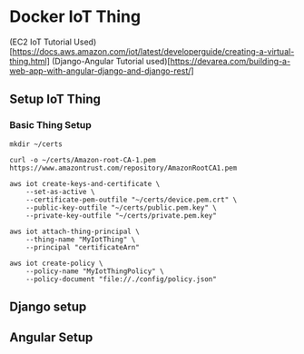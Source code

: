 # Docker IoT Thing

(EC2 IoT Tutorial Used)[https://docs.aws.amazon.com/iot/latest/developerguide/creating-a-virtual-thing.html]
(Django-Angular Tutorial used)[https://devarea.com/building-a-web-app-with-angular-django-and-django-rest/]
## Setup IoT Thing
### Basic Thing Setup

```
mkdir ~/certs

curl -o ~/certs/Amazon-root-CA-1.pem https://www.amazontrust.com/repository/AmazonRootCA1.pem 

aws iot create-keys-and-certificate \
    --set-as-active \
    --certificate-pem-outfile "~/certs/device.pem.crt" \
    --public-key-outfile "~/certs/public.pem.key" \
    --private-key-outfile "~/certs/private.pem.key"

aws iot attach-thing-principal \
    --thing-name "MyIotThing" \
    --principal "certificateArn"

aws iot create-policy \
    --policy-name "MyIotThingPolicy" \
    --policy-document "file://./config/policy.json"
```
## Django setup


## Angular Setup